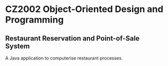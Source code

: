 # CZ2002 Object-Oriented Design and Programming
## Restaurant Reservation and Point-of-Sale System
A Java application to computerise restaurant processes.
